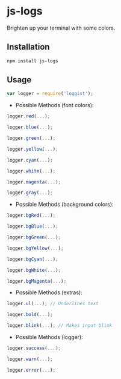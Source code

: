 # js-logs
Brighten up your terminal with some colors.

## Installation
```bash
npm install js-logs
```

## Usage
```js
var logger = require('loggist');
```
- Possible Methods (font colors):
```js
logger.red(...);

logger.blue(...);

logger.green(...);

logger.yellow(...);

logger.cyan(...);

logger.white(...);

logger.magenta(...);

logger.gray(...);
```

- Possible Methods (background colors):
```js
logger.bgRed(...);

logger.bgBlue(...);

logger.bgGreen(...);

logger.bgYellow(...);

logger.bgCyan(...);

logger.bgWhite(...);

logger.bgMagenta(...);
```

- Possible Methods (extras):
```js
logger.ul(...); // Underlines text

logger.bold(...);

logger.blink(...); // Makes input blink
```

- Possible Methods (logger):
```js
logger.success(...);

logger.warn(...);

logger.error(...);
```



